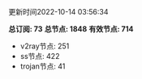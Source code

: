 更新时间2022-10-14 03:56:34

**总订阅: 73**
**总节点: 1848**
**有效节点: 714**
- v2ray节点: 251
- ss节点: 422
- trojan节点: 41
